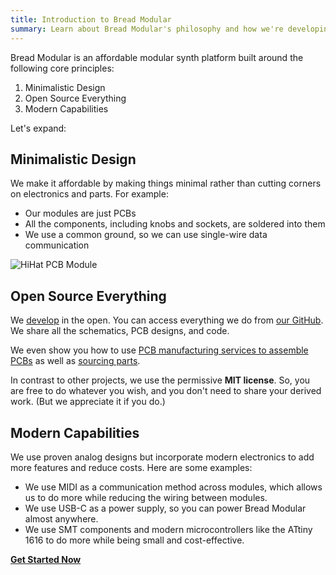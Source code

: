 ```yaml
---
title: Introduction to Bread Modular
summary: Learn about Bread Modular's philosophy and how we're developing it.
---
```


Bread Modular is an affordable modular synth platform built around the following core principles:

1. Minimalistic Design
2. Open Source Everything
3. Modern Capabilities

Let's expand:

## Minimalistic Design

We make it affordable by making things minimal rather than cutting corners on electronics and parts. For example:

* Our modules are just PCBs
* All the components, including knobs and sockets, are soldered into them
* We use a common ground, so we can use single-wire data communication

![HiHat PCB Module](/images/docs/hithat-pcb-module.png)

## Open Source Everything

We [develop](/develop) in the open. You can access everything we do from [our GitHub](https://github.com/bread-modular/bread-modular). We share all the schematics, PCB designs, and code.

We even show you how to use [PCB manufacturing services to assemble PCBs](https://youtu.be/eTam3B5scmY?si=M_9DaomW9O6EwgJN) as well as [sourcing parts](/docs/common_parts).

In contrast to other projects, we use the permissive **MIT license**. So, you are free to do whatever you wish, and you don't need to share your derived work. (But we appreciate it if you do.)

## Modern Capabilities

We use proven analog designs but incorporate modern electronics to add more features and reduce costs. Here are some examples:

* We use MIDI as a communication method across modules, which allows us to do more while reducing the wiring between modules.
* We use USB-C as a power supply, so you can power Bread Modular almost anywhere.
* We use SMT components and modern microcontrollers like the ATtiny 1616 to do more while being small and cost-effective.

[**Get Started Now**](/docs/getting-started/getting-started)